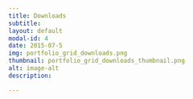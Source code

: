 ```yaml
---
title: Downloads
subtitle: 
layout: default
modal-id: 4
date: 2015-07-5
img: portfolio_grid_downloads.png
thumbnail: portfolio_grid_downloads_thumbnail.png
alt: image-alt
description: 

---
```

